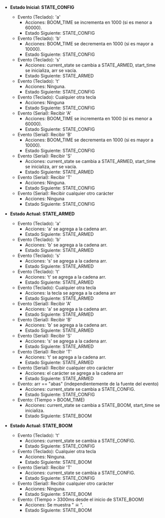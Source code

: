 * **Estado Inicial: STATE\_CONFIG**

    * Evento (Teclado): 'a'
        * Acciones: BOOM\_TIME se incrementa en 1000 (si es menor a 60000).
        * Estado Siguiente: STATE\_CONFIG
    * Evento (Teclado): 'b'
        * Acciones: BOOM\_TIME se decrementa en 1000 (si es mayor a 10000).
        * Estado Siguiente: STATE\_CONFIG
    * Evento (Teclado): 's'
        * Acciones: current\_state se cambia a STATE\_ARMED, start\_time se inicializa, arr se vacía.
        * Estado Siguiente: STATE\_ARMED
    * Evento (Teclado): 't'
        * Acciones: Ninguna.
        * Estado Siguiente: STATE\_CONFIG
    * Evento (Teclado): Cualquier otra tecla
        * Acciones: Ninguna
        * Estado Siguiente: STATE\_CONFIG
    * Evento (Serial): Recibir 'A'
        * Acciones: BOOM\_TIME se incrementa en 1000 (si es menor a 60000).
        * Estado Siguiente: STATE\_CONFIG
    * Evento (Serial): Recibir 'B'
        * Acciones: BOOM\_TIME se decrementa en 1000 (si es mayor a 10000).
        * Estado Siguiente: STATE\_CONFIG
    * Evento (Serial): Recibir 'S'
        * Acciones: current\_state se cambia a STATE\_ARMED, start\_time se inicializa, arr se vacía.
        * Estado Siguiente: STATE\_ARMED
    * Evento (Serial): Recibir 'T'
        * Acciones: Ninguna.
        * Estado Siguiente: STATE\_CONFIG
    * Evento (Serial): Recibir cualquier otro carácter
        * Acciones: Ninguna
        * Estado Siguiente: STATE\_CONFIG

* **Estado Actual: STATE\_ARMED**

    * Evento (Teclado): 'a'
        * Acciones: 'a' se agrega a la cadena arr.
        * Estado Siguiente: STATE\_ARMED
    * Evento (Teclado): 'b'
        * Acciones: 'b' se agrega a la cadena arr.
        * Estado Siguiente: STATE\_ARMED
    * Evento (Teclado): 's'
        * Acciones: 's' se agrega a la cadena arr.
        * Estado Siguiente: STATE\_ARMED
    * Evento (Teclado): 't'
        * Acciones: 't' se agrega a la cadena arr.
        * Estado Siguiente: STATE\_ARMED
    * Evento (Teclado): Cualquier otra tecla
        * Acciones: la tecla se agrega a la cadena arr
        * Estado Siguiente: STATE\_ARMED
    * Evento (Serial): Recibir 'A'
        * Acciones: 'a' se agrega a la cadena arr.
        * Estado Siguiente: STATE\_ARMED
    * Evento (Serial): Recibir 'B'
        * Acciones: 'b' se agrega a la cadena arr.
        * Estado Siguiente: STATE\_ARMED
    * Evento (Serial): Recibir 'S'
        * Acciones: 's' se agrega a la cadena arr.
        * Estado Siguiente: STATE\_ARMED
    * Evento (Serial): Recibir 'T'
        * Acciones: 't' se agrega a la cadena arr.
        * Estado Siguiente: STATE\_ARMED
    * Evento (Serial): Recibir cualquier otro carácter
        * Acciones: el carácter se agrega a la cadena arr
        * Estado Siguiente: STATE\_ARMED
    * Evento: arr == "abas" (independientemente de la fuente del evento)
        * Acciones: current\_state se cambia a STATE\_CONFIG.
        * Estado Siguiente: STATE\_CONFIG
    * Evento: (Tiempo > BOOM\_TIME)
        * Acciones: current\_state se cambia a STATE\_BOOM, start\_time se inicializa.
        * Estado Siguiente: STATE\_BOOM

* **Estado Actual: STATE\_BOOM**

    * Evento (Teclado): 't'
        * Acciones: current\_state se cambia a STATE\_CONFIG.
        * Estado Siguiente: STATE\_CONFIG
    * Evento (Teclado): Cualquier otra tecla
        * Acciones: Ninguna.
        * Estado Siguiente: STATE\_BOOM
    * Evento (Serial): Recibir 'T'
        * Acciones: current\_state se cambia a STATE\_CONFIG.
        * Estado Siguiente: STATE\_CONFIG
    * Evento (Serial): Recibir cualquier otro carácter
        * Acciones: Ninguna.
        * Estado Siguiente: STATE\_BOOM
    * Evento: (Tiempo > 3300ms desde el inicio de STATE\_BOOM)
        * Acciones: Se muestra " ☠︎︎ ".
        * Estado Siguiente: STATE\_BOOM

